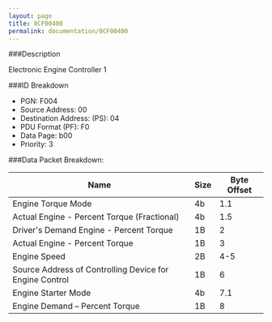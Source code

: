 ```yaml
---
layout: page
title: 0CF00400
permalink: documentation/0CF00400
---
```


###Description

Electronic Engine Controller 1

###ID Breakdown
<ul>
 <li>PGN: F004</li>
 <li>Source Address: 00</li>
 <li>Destination Address: (PS): 04</li>
 <li>PDU Format (PF): F0</li>
 <li>Data Page: b00</li>
 <li>Priority: 3</li>
</ul>

###Data Packet Breakdown:

| Name | Size | Byte Offset |
| ---- | ---- | ----------- |
| Engine Torque Mode | 4b | 1.1 |
| Actual Engine - Percent Torque (Fractional) | 4b | 1.5 |
| Driver's Demand Engine - Percent Torque | 1B | 2 |
| Actual Engine - Percent Torque | 1B | 3 |
| Engine Speed | 2B | 4-5 |
| Source Address of Controlling Device for Engine Control | 1B | 6 |
| Engine Starter Mode | 4b | 7.1 |
| Engine Demand – Percent Torque | 1B | 8 |
